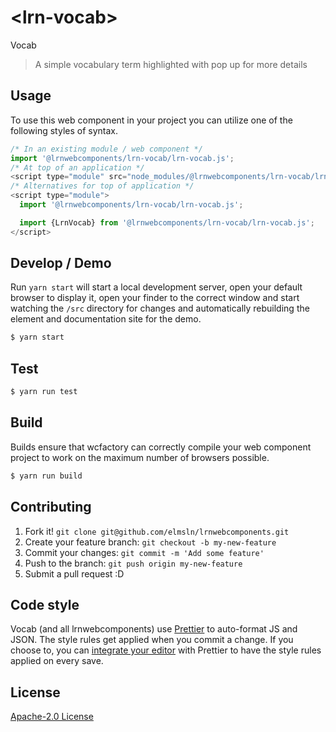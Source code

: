 # &lt;lrn-vocab&gt;

Vocab
> A simple vocabulary term highlighted with pop up for more details

## Usage
To use this web component in your project you can utilize one of the following styles of syntax.

```js
/* In an existing module / web component */
import '@lrnwebcomponents/lrn-vocab/lrn-vocab.js';
/* At top of an application */
<script type="module" src="node_modules/@lrnwebcomponents/lrn-vocab/lrn-vocab.js"></script>
/* Alternatives for top of application */
<script type="module">
  import '@lrnwebcomponents/lrn-vocab/lrn-vocab.js';

  import {LrnVocab} from '@lrnwebcomponents/lrn-vocab/lrn-vocab.js';
</script>
```

## Develop / Demo
Run `yarn start` will start a local development server, open your default browser to display it, open your finder to the correct window and start watching the `/src` directory for changes and automatically rebuilding the element and documentation site for the demo.
```bash
$ yarn start
```

## Test

```bash
$ yarn run test
```

## Build
Builds ensure that wcfactory can correctly compile your web component project to
work on the maximum number of browsers possible.
```bash
$ yarn run build
```

## Contributing

1. Fork it! `git clone git@github.com/elmsln/lrnwebcomponents.git`
2. Create your feature branch: `git checkout -b my-new-feature`
3. Commit your changes: `git commit -m 'Add some feature'`
4. Push to the branch: `git push origin my-new-feature`
5. Submit a pull request :D

## Code style

Vocab (and all lrnwebcomponents) use [Prettier][prettier] to auto-format JS and JSON.  The style rules get applied when you commit a change.  If you choose to, you can [integrate your editor][prettier-ed] with Prettier to have the style rules applied on every save.

[prettier]: https://github.com/prettier/prettier/
[prettier-ed]: https://github.com/prettier/prettier/#editor-integration
[polyserve]: https://github.com/Polymer/polyserve
[web-component-tester]: https://github.com/Polymer/web-component-tester

## License
[Apache-2.0 License](http://opensource.org/licenses/Apache-2.0)